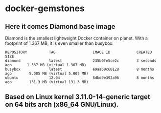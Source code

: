 docker-gemstones
================


Here it comes Diamond base image 
--------------------------------

Diamond is the smallest lightweight Docker container on planet. With a footprint of 1.367 MB, it is even smaller than busybox:

    REPOSITORY          TAG                 IMAGE ID            CREATED             SIZE
    diamond             latest              235b0fe5ce2c        3 seconds ago       1.367 MB (virtual 1.367 MB)
    busybox             latest              e9aa60c60128        8 months ago        5.005 MB (virtual 5.005 MB)
    ubuntu              12.04               8dbd9e392a96        8 months ago        131.3 MB (virtual 131.3 MB)

Based on Linux kernel 3.11.0-14-generic target on 64 bits arch (x86_64 GNU/Linux).
----------------------------------------------------------------------------------
